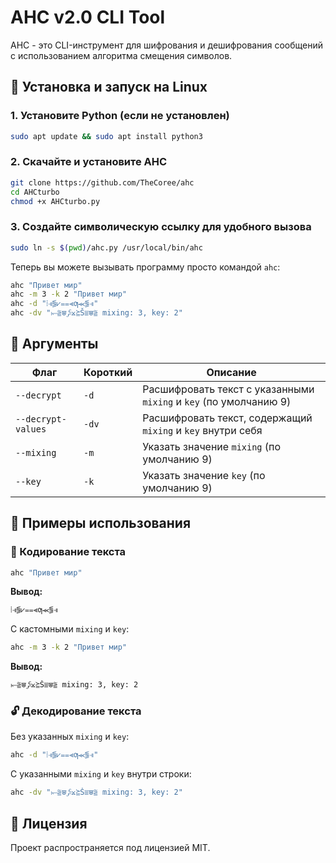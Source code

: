 # AHC v2.0 CLI Tool

AHC - это CLI-инструмент для шифрования и дешифрования сообщений с использованием алгоритма смещения символов.

## 🚀 Установка и запуск на Linux

### 1. Установите Python (если не установлен)
```bash
sudo apt update && sudo apt install python3
```

### 2. Скачайте и установите AHC
```bash
git clone https://github.com/TheCoree/ahc 
cd AHCturbo
chmod +x AHCturbo.py
```

### 3. Создайте символическую ссылку для удобного вызова
```bash
sudo ln -s $(pwd)/ahc.py /usr/local/bin/ahc
```

Теперь вы можете вызывать программу просто командой `ahc`:
```bash
ahc "Привет мир"
ahc -m 3 -k 2 "Привет мир"
ahc -d "⦙⫣⪓⩗⩵⫷ƣ⪻⪓⫣"
ahc -dv "⥖⪠⩐⨔⨲⪴Š⩸⩐⪠ mixing: 3, key: 2"
```

## 🔧 Аргументы

| Флаг | Короткий | Описание |
|------|---------|------------|
| `--decrypt` | `-d` | Расшифровать текст с указанными `mixing` и `key` (по умолчанию 9) |
| `--decrypt-values` | `-dv` | Расшифровать текст, содержащий `mixing` и `key` внутри себя |
| `--mixing` | `-m` | Указать значение `mixing` (по умолчанию 9) |
| `--key` | `-k` | Указать значение `key` (по умолчанию 9) |

## 📝 Примеры использования

### 🔐 Кодирование текста
```bash
ahc "Привет мир"
```
**Вывод:**
```bash
⦙⫣⪓⩗⩵⫷ƣ⪻⪓⫣
```

С кастомными `mixing` и `key`:
```bash
ahc -m 3 -k 2 "Привет мир"
```
**Вывод:**
```bash
⥖⪠⩐⨔⨲⪴Š⩸⩐⪠ mixing: 3, key: 2
```

### 🔓 Декодирование текста

Без указанных `mixing` и `key`:
```bash
ahc -d "⦙⫣⪓⩗⩵⫷ƣ⪻⪓⫣"
```

С указанными `mixing` и `key` внутри строки:
```bash
ahc -dv "⥖⪠⩐⨔⨲⪴Š⩸⩐⪠ mixing: 3, key: 2"
```

## 🎯 Лицензия
Проект распространяется под лицензией MIT.

